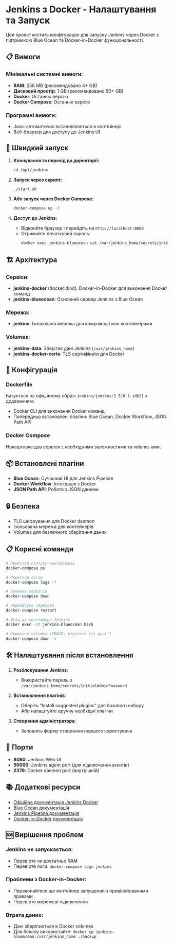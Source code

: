 # Jenkins з Docker - Налаштування та Запуск

Цей проект містить конфігурацію для запуску Jenkins через Docker з підтримкою Blue Ocean та Docker-in-Docker функціональності.

## 📋 Вимоги

### Мінімальні системні вимоги:
- **RAM**: 256 MB (рекомендовано 4+ GB)
- **Дисковий простір**: 1 GB (рекомендовано 50+ GB)
- **Docker**: Останню версію
- **Docker Compose**: Останню версію

### Програмні вимоги:
- Java: автоматично встановлюється в контейнері
- Веб-браузер для доступу до Jenkins UI

## 🚀 Швидкий запуск

1. **Клонування та перехід до директорії:**
   ```bash
   cd /opt/jenkins
   ```

2. **Запуск через скрипт:**
   ```bash
   ./start.sh
   ```

3. **Або запуск через Docker Compose:**
   ```bash
   docker-compose up -d
   ```

4. **Доступ до Jenkins:**
   - Відкрийте браузер і перейдіть на `http://localhost:8080`
   - Отримайте початковий пароль:
     ```bash
     docker exec jenkins-blueocean cat /var/jenkins_home/secrets/initialAdminPassword
     ```

## 🏗️ Архітектура

### Сервіси:
- **jenkins-docker** (docker:dind): Docker-in-Docker для виконання Docker команд
- **jenkins-blueocean**: Основний сервер Jenkins з Blue Ocean

### Мережа:
- **jenkins**: Ізольована мережа для комунікації між контейнерами

### Volumes:
- **jenkins-data**: Зберігає дані Jenkins (`/var/jenkins_home`)
- **jenkins-docker-certs**: TLS сертифікати для Docker

## 🔧 Конфігурація

### Dockerfile
Базується на офіційному образі `jenkins/jenkins:2.516.1-jdk21` з додаванням:
- Docker CLI для виконання Docker команд
- Попередньо встановлені плагіни: Blue Ocean, Docker Workflow, JSON Path API

### Docker Compose
Налаштовує два сервіси з необхідними залежностями та volume-ами.

## 📦 Встановлені плагіни

- **Blue Ocean**: Сучасний UI для Jenkins Pipeline
- **Docker Workflow**: Інтеграція з Docker
- **JSON Path API**: Робота з JSON даними

## 🔒 Безпека

- TLS шифрування для Docker daemon
- Ізольована мережа для контейнерів
- Volumes для безпечного зберігання даних

## 📋 Корисні команди

```bash
# Перегляд статусу контейнерів
docker-compose ps

# Перегляд логів
docker-compose logs -f

# Зупинка сервісів
docker-compose down

# Перезапуск сервісів
docker-compose restart

# Вхід до контейнера Jenkins
docker exec -it jenkins-blueocean bash

# Очищення volumes (УВАГА: втратите всі дані!)
docker-compose down -v
```

## 🛠️ Налаштування після встановлення

1. **Розблокування Jenkins**:
   - Використайте пароль з `/var/jenkins_home/secrets/initialAdminPassword`

2. **Встановлення плагінів**:
   - Оберіть "Install suggested plugins" для базового набору
   - Або налаштуйте вручну необхідні плагіни

3. **Створення адміністратора**:
   - Заповніть форму створення першого користувача

## 🔗 Порти

- **8080**: Jenkins Web UI
- **50000**: Jenkins agent port (для підключення агентів)
- **2376**: Docker daemon port (внутрішній)

## 📚 Додаткові ресурси

- [Офіційна документація Jenkins Docker](https://www.jenkins.io/doc/book/installing/docker/)
- [Blue Ocean документація](https://www.jenkins.io/projects/blueocean/)
- [Jenkins Pipeline документація](https://www.jenkins.io/doc/book/pipeline/)
- [Docker-in-Docker документація](https://hub.docker.com/_/docker)

## 🆘 Вирішення проблем

### Jenkins не запускається:
- Перевірте чи достатньо RAM
- Перевірте логи: `docker-compose logs jenkins`

### Проблеми з Docker-in-Docker:
- Переконайтеся що контейнер запущений з привілейованими правами
- Перевірте мережеві підключення

### Втрата даних:
- Дані зберігаються в Docker volumes
- Для бекапу використайте: `docker cp jenkins-blueocean:/var/jenkins_home ./backup`